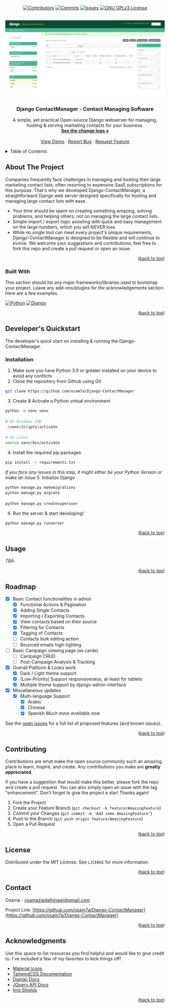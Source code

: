 <!-- Improved compatibility of back to top link: See: https://github.com/osam7a/Django-ContactManager/pull/73 -->
<a id="readme-top"></a>
<!--
*** Thanks for checking out the Best-README-Template. If you have a suggestion
*** that would make this better, please fork the repo and create a pull request
*** or simply open an issue with the tag "enhancement".
*** Don't forget to give the project a star!
*** Thanks again! Now go create something AMAZING! :D
-->



<!-- PROJECT SHIELDS -->
<!--
*** I'm using markdown "reference style" links for readability.
*** Reference links are enclosed in brackets [ ] instead of parentheses ( ).
*** See the bottom of this document for the declaration of the reference variables
*** for contributors-url, forks-url, etc. This is an optional, concise syntax you may use.
*** https://www.markdownguide.org/basic-syntax/#reference-style-links
-->
<div align="center">

[![Contributors][contributors-shield]][contributors-url]
[![Commits][commits-shield]][commits-url]
[![Issues][issues-shield]][issues-url]
[![GNU GPLv3 License][license-shield]][license-url]

</div>



<!-- PROJECT LOGO -->
<br />
<div align="center">
  <a href="https://github.com/osam7a/Django-ContactManager">
    <img src="preview.png" alt="Preview">
  </a>

  <h3 align="center">Django ContactManager - Contact Managing Software</h3>

  <p align="center">
    A simple, yet practical Open-source Django webserver for managing, hosting & serving marketing contacts for your business.
    <br />
    <a href="https://github.com/osam7a/Django-ContactManager/blob"><strong>See the change logs »</strong></a>
    <br />
    <br />
    <a href="https://github.com/osam7a/Django-ContactManager">View Demo</a>
    ·
    <a href="https://github.com/osam7a/Django-ContactManager/issues/new?labels=bug&template=bug-report---.md">Report Bug</a>
    ·
    <a href="https://github.com/osam7a/Django-ContactManager/issues/new?labels=enhancement&template=feature-request---.md">Request Feature</a>
  </p>
</div>



<!-- TABLE OF CONTENTS -->
<details>
  <summary>Table of Contents</summary>
  <ol>
    <li>
      <a href="#about-the-project">About The Project</a>
      <ul>
        <li><a href="#built-with">Built With</a></li>
      </ul>
    </li>
    <li>
      <a href="#getting-started">Getting Started</a>
      <ul>
        <li><a href="#prerequisites">Prerequisites</a></li>
        <li><a href="#installation">Installation</a></li>
      </ul>
    </li>
    <li><a href="#usage">Usage</a></li>
    <li><a href="#roadmap">Roadmap</a></li>
    <li><a href="#contributing">Contributing</a></li>
    <li><a href="#license">License</a></li>
    <li><a href="#contact">Contact</a></li>
    <li><a href="#acknowledgments">Acknowledgments</a></li>
  </ol>
</details>



<!-- ABOUT THE PROJECT -->
## About The Project

<!-- [![Product Name Screen Shot][product-screenshot]](https://example.com) -->

Companies frequently face challenges in managing and hosting their large marketing contact lists, often resorting to expensive SaaS subscriptions for this purpose. That's why we developed Django-ContactManager, a straightforward Django web server designed specifically for hosting and managing large contact lists with ease. 

* Your time should be spent on creating something amazing, solving problems, and helping others, not on managing the large contact lists.
* Simple import / export logic assisting with quick and easy management on the large numbers, which you will NEVER lose.
* While no single tool can meet every project's unique requirements, Django-ContactManager is designed to be flexible and will continue to evolve. We welcome your suggestions and contributions; feel free to fork this repo and create a pull request or open an issue.

<p align="right">(<a href="#readme-top">back to top</a>)</p>



### Built With

This section should list any major frameworks/libraries used to bootstrap your project. Leave any add-ons/plugins for the acknowledgements section. Here are a few examples.

[![Python][Python]][Python-url]
[![Django][Django]][Django-url]

<p align="right">(<a href="#readme-top">back to top</a>)</p>



<!-- DEV QUICKSTART -->
## Developer's Quickstart

The developer's quick start on installing & running the Django-ContactManager.

### Installation

1. Make sure you have Python 3.9 or greater installed on your device to avoid any conflicts
2. Clone the repository from Github using Git
```bash
git clone https://github.com/osam7a/Django-ContactManager
```
3. Create & Activate a Python virtual environment
```bash
python -m venv venv

# On Windows CMD
.\venv\Scripts\activate

# On Linux
source venv/bin/activate
```

4. Install the required pip packages
```bash
pip install -r requirements.txt
```
*If you face any issues in this step, it might either be your Python Version or make an issue*
5. Initialize Django
```bash
python manage.py makemigrations
python manage.py migrate 

python manage.py createsuperuser
```
6. Run the server & start developing!
```bash
python manage.py runserver 
```
<p align="right">(<a href="#readme-top">back to top</a>)</p>



<!-- USAGE EXAMPLES -->
## Usage
_TBA_

<p align="right">(<a href="#readme-top">back to top</a>)</p>



<!-- ROADMAP -->
## Roadmap

- [x] Basic Contact functionalities in admin
    - [x] Functional Actions & Pagination
    - [x] Adding Single Contacts
    - [x] Importing / Exporting Contacts
    - [x] View contacts based on their source
    - [x] Filtering for Contacts
    - [x] Tagging of Contacts
    - [ ] Contacts bulk editing action
    - [ ] Bounced emails high-lighting
- [ ] Basic Campaign viewing page (as cards)
    - [ ] Campaign CRUD
    - [ ] Post-Campaign Analysis & Tracking 
- [x] Overall Platform & Looks work
    - [x] Dark / Light theme support
    - [x] (Low-Priority) Support responsiveness, at-least for tablets
    - [x] Multiple theme support by django-admin-interface
- [x] Miscellaneous updates
    - [x] Multi-language Support
        - [x] Arabic
        - [x] Chinese
        - [x] Spanish
        _Much more available now_

See the [open issues](https://github.com/osam7a/Django-ContactManager/issues) for a full list of proposed features (and known issues).

<p align="right">(<a href="#readme-top">back to top</a>)</p>



<!-- CONTRIBUTING -->
## Contributing

Contributions are what make the open source community such an amazing place to learn, inspire, and create. Any contributions you make are **greatly appreciated**.

If you have a suggestion that would make this better, please fork the repo and create a pull request. You can also simply open an issue with the tag "enhancement".
Don't forget to give the project a star! Thanks again!

1. Fork the Project
2. Create your Feature Branch (`git checkout -b feature/AmazingFeature`)
3. Commit your Changes (`git commit -m 'Add some AmazingFeature'`)
4. Push to the Branch (`git push origin feature/AmazingFeature`)
5. Open a Pull Request

<p align="right">(<a href="#readme-top">back to top</a>)</p>



<!-- LICENSE -->
## License

Distributed under the MIT License. See `LICENSE` for more information.

<p align="right">(<a href="#readme-top">back to top</a>)</p>



<!-- CONTACT -->
## Contact

Osama - osamaziadalhinawi@gmail.com

Project Link: [https://github.com/osam7a/Django-ContactManager](https://github.com/osam7a/Django-ContactManager)

<p align="right">(<a href="#readme-top">back to top</a>)</p>



<!-- ACKNOWLEDGMENTS -->
## Acknowledgments

Use this space to list resources you find helpful and would like to give credit to. I've included a few of my favorites to kick things off!

* [Material Icons](https://fonts.google.com/icons)
* [TailwindCSS Documentation](https://tailwindcss.com/docs)
* [Django Docs](https://docs.djangoproject.com/en/5.0/)
* [JQuery API Docs](https://api.jquery.com/)
* [Img Shields](https://shields.io)

<p align="right">(<a href="#readme-top">back to top</a>)</p>



<!-- MARKDOWN LINKS & IMAGES -->
<!-- https://www.markdownguide.org/basic-syntax/#reference-style-links -->
[contributors-shield]: https://img.shields.io/github/contributors/osam7a/Django-ContactManager.svg?style=for-the-badge
[contributors-url]: https://github.com/osam7a/Django-ContactManager/graphs/contributors
[commits-shield]: https://img.shields.io/github/commit-activity/t/osam7a/Django-ContactManager.svg?style=for-the-badge
[commits-url]: https://github.com/osam7a/Django-ContactManager/commits/
[stars-shield]: https://img.shields.io/github/stars/osam7a/Django-ContactManager.svg?style=for-the-badge
[stars-url]: https://github.com/osam7a/Django-ContactManager/stargazers
[issues-shield]: https://img.shields.io/github/issues/osam7a/Django-ContactManager.svg?style=for-the-badge
[issues-url]: https://github.com/osam7a/Django-ContactManager/issues
[license-shield]: https://img.shields.io/github/license/osam7a/Django-ContactManager.svg?style=for-the-badge
[license-url]: https://github.com/osam7a/Django-ContactManager/blob/master/LICENSE
[product-screenshot]: images/screenshot.png
[Django]: https://img.shields.io/badge/Django-white?style=for-the-badge&logo=django&logoColor=103e2e
[Django-url]: https://docs.djangoproject.com/en/5.0/
[Python]: https://img.shields.io/badge/Python-white?style=for-the-badge&logo=python
[Python-url]: https://python.org
[Tailwind]: https://img.shields.io/badge/TailwindCSS-white?style=for-the-badge&logo=tailwindcss
[Tailwind-url]: https://tailwindcss.com/docs